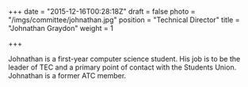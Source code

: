 +++
date = "2015-12-16T00:28:18Z"
draft = false
photo = "/imgs/committee/johnathan.jpg"
position = "Technical Director"
title = "Johnathan Graydon"
weight = 1

+++

Johnathan is a first-year computer science student. His job is to be the leader of TEC and a primary point of contact with the Students Union.
Johnathan is a former ATC member.
